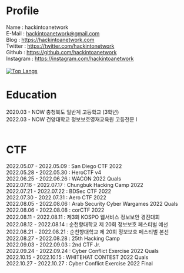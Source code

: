 # Profile

Name : hackintoanetwork<br>
E-Mail : hackintoanetwork@gmail.com<br>
Blog : https://hackintoanetwork.com<br>
Twitter : https://twitter.com/hackintonetwork<br> 
Github : https://github.com/hackintoanetwork<br>
Instagram : https://instagram.com/hackintoanetwork<br>
<br>
[![Top Langs](https://github-readme-stats.vercel.app/api/top-langs/?username=hackintoanetwork)](https://github.com/깃허브아이디/github-readme-stats) 
<br>
# Education

2020.03 - NOW  충청북도 일반계 고등학교 (3학년)<br>
2022.03 - NOW  건양대학교 정보보호영재교육원 고등전문 I<br>
<br>
 
# CTF

 2022.05.07 - 2022.05.09 : San Diego CTF 2022 <br>
 2022.05.28 - 2022.05.30 : HeroCTF v4 <br>
 2022.06.25 - 2022.06.26 : WACON 2022 Quals<br>
 2022.07.16 - 2022.07.17 : Chungbuk Hacking Camp 2022<br>
 2022.07.21 - 2022.07.22 : BDSec CTF 2022<br>
 2022.07.30 - 2022.07.31 : Aero CTF 2022 <br>
 2022.08.05 - 2022.08.06 : Arab Security Cyber Wargames 2022 Quals<br>
 2022.08.06 - 2022.08.08 : corCTF 2022<br>
 2022.08.11 - 2022.08.11 : 제3회 KOSPO 웹서비스 정보보안 경진대회<br>
 2022.08.12 - 2022.08.14 : 순천향대학교 제 20회 정보보호 페스티벌 예선<br>
 2022.08.21 - 2022.08.21 : 순천향대학교 제 20회 정보보호 페스티벌 본선<br>
 2022.08.27 - 2022.08.28 : 25th Hacking Camp<br>
 2022.09.03 - 2022.09.03 : 2nd CTF Jr. <br>
2022.09.24 - 2022.09.24 : Cyber Conflict Exercise 2022 Quals<br>
2022.10.15 - 2022.10.15 : WHITEHAT CONTEST 2022 Quals<br>
2022.10.27 - 2022.10.27 : Cyber Conflict Exercise 2022 Final
<br>
